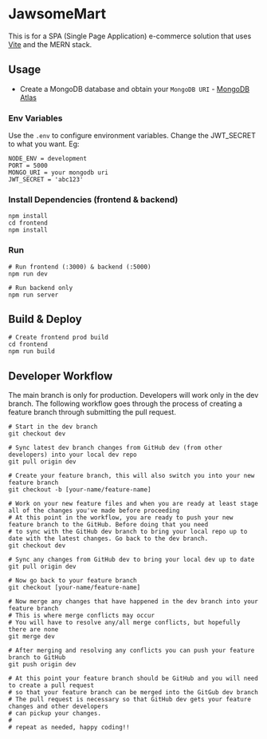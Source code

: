 # JawsomeMart

This is for a SPA (Single Page Application) e-commerce solution that uses [Vite](https://vite.dev) and the MERN stack.

## Usage

- Create a MongoDB database and obtain your `MongoDB URI` - [MongoDB Atlas](https://www.mongodb.com/cloud/atlas/register)

### Env Variables

Use the `.env` to configure environment variables. Change the JWT_SECRET to what you want. Eg:

```
NODE_ENV = development
PORT = 5000
MONGO_URI = your mongodb uri
JWT_SECRET = 'abc123'
```

### Install Dependencies (frontend & backend)

```
npm install
cd frontend
npm install
```

### Run

```
# Run frontend (:3000) & backend (:5000)
npm run dev

# Run backend only
npm run server
```

## Build & Deploy

```
# Create frontend prod build
cd frontend
npm run build
```

## Developer Workflow

The main branch is only for production. Developers will work only in the dev branch. The following workflow goes through the process of creating a feature branch through submitting the pull request.

```
# Start in the dev branch
git checkout dev

# Sync latest dev branch changes from GitHub dev (from other developers) into your local dev repo
git pull origin dev

# Create your feature branch, this will also switch you into your new feature branch
git checkout -b [your-name/feature-name]

# Work on your new feature files and when you are ready at least stage all of the changes you've made before proceeding 
# At this point in the workflow, you are ready to push your new feature branch to the GitHub. Before doing that you need
# to sync with the GitHub dev branch to bring your local repo up to date with the latest changes. Go back to the dev branch.
git checkout dev

# Sync any changes from GitHub dev to bring your local dev up to date
git pull origin dev

# Now go back to your feature branch
git checkout [your-name/feature-name]

# Now merge any changes that have happened in the dev branch into your feature branch
# This is where merge conflicts may occur
# You will have to resolve any/all merge conflicts, but hopefully there are none 
git merge dev

# After merging and resolving any conflicts you can push your feature branch to GitHub
git push origin dev

# At this point your feature branch should be GitHub and you will need to create a pull request
# so that your feature branch can be merged into the GitGub dev branch
# The pull request is necessary so that GitHub dev gets your feature changes and other developers
# can pickup your changes.
#
# repeat as needed, happy coding!!
```

